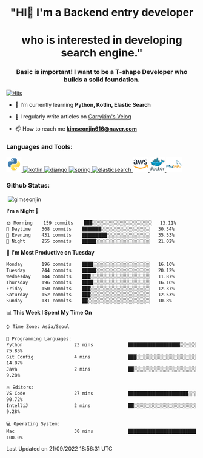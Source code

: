 <h1 align="center">"HI👋 I'm a Backend entry developer </h1>
<h1 align="center"> who is interested in developing search engine."</h1>
<h3 align="center">Basic is important! I want to be a T-shape Developer who builds a solid foundation.</h3>

[![Hits](https://hits.seeyoufarm.com/api/count/incr/badge.svg?url=https%3A%2F%2Fgithub.com%2Fgimseonjin&count_bg=%2318BFE5&title_bg=%23555555&icon=ko-fi.svg&icon_color=%23E7E7E7&title=hits&edge_flat=false)](https://hits.seeyoufarm.com)

- 🌱 I’m currently learning **Python, Kotlin, Elastic Search**

- 📝 I regularly write articles on [Carrykim's Velog](https://velog.io/@carrykim)

- 📫 How to reach me **kimseonjin616@naver.com**


<h3 align="left">Languages and Tools:</h3>
<p align="left"> 
 <a href="https://www.python.org" target="_blank" rel="noreferrer"> 
  <img src="https://raw.githubusercontent.com/devicons/devicon/master/icons/python/python-original.svg" alt="python" width="8%" height="8%"/> 
 </a> <a href="https://kotlinlang.org" target="_blank" rel="noreferrer"> <img src="https://www.vectorlogo.zone/logos/kotlinlang/kotlinlang-icon.svg" alt="kotlin" width="8%" height="8%"/> </a>   <a href="https://www.djangoproject.com/" target="_blank" rel="noreferrer"> <img src="https://cdn.worldvectorlogo.com/logos/django.svg" alt="django" width="6%" height="5%"/> </a>
<a href="https://spring.io/" target="_blank" rel="noreferrer"> <img src="https://www.vectorlogo.zone/logos/springio/springio-icon.svg" alt="spring" width="8%" height="8%"/> </a> <a href="https://www.elastic.co" target="_blank" rel="noreferrer"> <img src="https://www.vectorlogo.zone/logos/elastic/elastic-icon.svg" alt="elasticsearch" width="8%" height="8%"/> </a> <a href="https://aws.amazon.com" target="_blank" rel="noreferrer"> <img src="https://raw.githubusercontent.com/devicons/devicon/master/icons/amazonwebservices/amazonwebservices-original-wordmark.svg" alt="aws" width="8%" height="8%"/> </a> <a href="https://www.docker.com/" target="_blank" rel="noreferrer"> <img src="https://raw.githubusercontent.com/devicons/devicon/master/icons/docker/docker-original-wordmark.svg" alt="docker" width="8%" height="8%"/> </a>   
<a href="https://www.mysql.com/" target="_blank" rel="noreferrer"><img src="https://raw.githubusercontent.com/devicons/devicon/master/icons/mysql/mysql-original-wordmark.svg" alt="mysql" width="8%" height="8%"/> </a> </p>


<h3 align="left">Github Status:</h3>
<p align="left">
 <p>&nbsp;<img align="center" src="https://github-readme-stats.vercel.app/api?username=gimseonjin&show_icons=true&locale=en" alt="gimseonjin" /></p>
</p>


<!--START_SECTION:waka-->
**I'm a Night 🦉** 

```text
🌞 Morning    159 commits    ███░░░░░░░░░░░░░░░░░░░░░░   13.11% 
🌆 Daytime    368 commits    ███████░░░░░░░░░░░░░░░░░░   30.34% 
🌃 Evening    431 commits    █████████░░░░░░░░░░░░░░░░   35.53% 
🌙 Night      255 commits    █████░░░░░░░░░░░░░░░░░░░░   21.02%

```
📅 **I'm Most Productive on Tuesday** 

```text
Monday       196 commits    ████░░░░░░░░░░░░░░░░░░░░░   16.16% 
Tuesday      244 commits    █████░░░░░░░░░░░░░░░░░░░░   20.12% 
Wednesday    144 commits    ███░░░░░░░░░░░░░░░░░░░░░░   11.87% 
Thursday     196 commits    ████░░░░░░░░░░░░░░░░░░░░░   16.16% 
Friday       150 commits    ███░░░░░░░░░░░░░░░░░░░░░░   12.37% 
Saturday     152 commits    ███░░░░░░░░░░░░░░░░░░░░░░   12.53% 
Sunday       131 commits    ██░░░░░░░░░░░░░░░░░░░░░░░   10.8%

```


📊 **This Week I Spent My Time On** 

```text
⌚︎ Time Zone: Asia/Seoul

💬 Programming Languages: 
Python                   23 mins             ███████████████████░░░░░░   75.85% 
Git Config               4 mins              ███░░░░░░░░░░░░░░░░░░░░░░   14.87% 
Java                     2 mins              ██░░░░░░░░░░░░░░░░░░░░░░░   9.28%

🔥 Editors: 
VS Code                  27 mins             ██████████████████████░░░   90.72% 
IntelliJ                 2 mins              ██░░░░░░░░░░░░░░░░░░░░░░░   9.28%

💻 Operating System: 
Mac                      30 mins             █████████████████████████   100.0%

```


 Last Updated on 21/09/2022 18:56:31 UTC
<!--END_SECTION:waka-->
